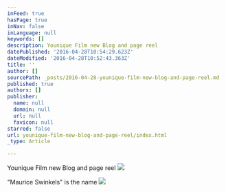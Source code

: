 ```yaml
---
inFeed: true
hasPage: true
inNav: false
inLanguage: null
keywords: []
description: Younique Film new Blog and page reel
datePublished: '2016-04-28T10:54:29.623Z'
dateModified: '2016-04-28T10:52:43.363Z'
title: ''
author: []
sourcePath: _posts/2016-04-28-younique-film-new-blog-and-page-reel.md
published: true
authors: []
publisher:
  name: null
  domain: null
  url: null
  favicon: null
starred: false
url: younique-film-new-blog-and-page-reel/index.html
_type: Article

---
```

Younique Film new Blog and page reel
![](https://the-grid-user-content.s3-us-west-2.amazonaws.com/1ba9a1d6-a84d-408a-9f64-45d58a094e17.jpg)

"Maurice Swinkels" is the name
![](https://the-grid-user-content.s3-us-west-2.amazonaws.com/94587042-8c55-4fc9-80db-04a64d8f723c.jpg)